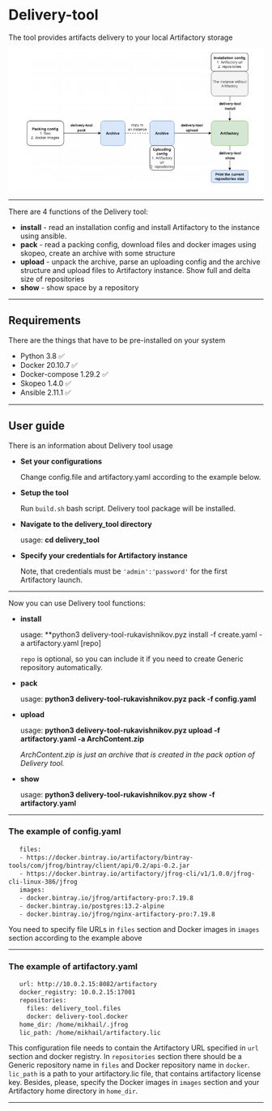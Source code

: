 # Delivery-tool

The tool provides artifacts delivery to your local Artifactory storage

![](https://raw.githubusercontent.com/rukavishnikovmihail00/testGit/newbranch/delivery_tool.png "Delivery tool")
_______________________________________________________________________________________________________________________

There are 4 functions of the Delivery tool:
- __install__ - read an installation config and install Artifactory to the instance using ansible.
- __pack__   - read a packing config, download files and docker images using skopeo, create an archive with some structure
- __upload__ - unpack the archive, parse an uploading config and the archive structure and upload files to Artifactory instance. Show full and delta size of
repositories
- __show__   - show space by a repository
_______________________________________________________________________________________________________________________

## Requirements
There are the things that have to be pre-installed on your system

- Python 3.8     :white_check_mark:
- Docker 20.10.7 :white_check_mark:
- Docker-compose 1.29.2 :white_check_mark:
- Skopeo 1.4.0 :white_check_mark:
- Ansible 2.11.1 :white_check_mark:
________________________________________________________________________________________________________________________

## User guide
There is an information about Delivery tool usage

- __Set your configurations__

    Change config.file and artifactory.yaml according to the example below.

- __Setup the tool__
	
    Run `build.sh` bash script. Delivery tool package will be installed.

- __Navigate to the delivery_tool directory__

    usage: **cd delivery_tool**

- __Specify your credentials for Artifactory instance__

    Note, that credentials must be `'admin':'password'` for the first Artifactory launch.
________________________________________________________________________________________________________________________

Now you can use Delivery tool functions:

- __install__ 

    usage: **python3 delivery-tool-rukavishnikov.pyz install -f create.yaml -a artifactory.yaml [repo]
	
    `repo` is optional, so you can include it if you need to create Generic repository automatically.

- __pack__

    usage: **python3 delivery-tool-rukavishnikov.pyz pack -f config.yaml**

- __upload__

    usage: **python3 delivery-tool-rukavishnikov.pyz upload -f artifactory.yaml -a ArchContent.zip**

    *ArchContent.zip is just an archive that is created in the pack option of Delivery tool.*

- __show__

    usage: **python3 delivery-tool-rukavishnikov.pyz show -f artifactory.yaml**
________________________________________________________________________________________________________________________

### The example of config.yaml

```
   files:
   - https://docker.bintray.io/artifactory/bintray-tools/com/jfrog/bintray/client/api/0.2/api-0.2.jar
   - https://docker.bintray.io/artifactory/jfrog-cli/v1/1.0.0/jfrog-cli-linux-386/jfrog
   images:
   - docker.bintray.io/jfrog/artifactory-pro:7.19.8
   - docker.bintray.io/postgres:13.2-alpine
   - docker.bintray.io/jfrog/nginx-artifactory-pro:7.19.8
```

You need to specify file URLs in `files` section and Docker images in `images` section according to the example above
_________________________________________________________________________________________________________________________
### The example of artifactory.yaml

```
   url: http://10.0.2.15:8082/artifactory
   docker_registry: 10.0.2.15:17001
   repositories:
     files: delivery_tool.files
     docker: delivery-tool.docker
   home_dir: /home/mikhail/.jfrog
   lic_path: /home/mikhail/artifactory.lic
```

This configuration file needs to contain the Artifactory URL specified in `url` section and docker registry.
In `repositories` section there should be a Generic repository name in `files` and Docker repository name in `docker`.
`lic_path` is a path to your artifactory.lic file, that contains artifactory license key.
Besides, please, specify the Docker images in `images` section and your Artifactory home directory in `home_dir`.
_________________________________________________________________________________________________________________________





   

